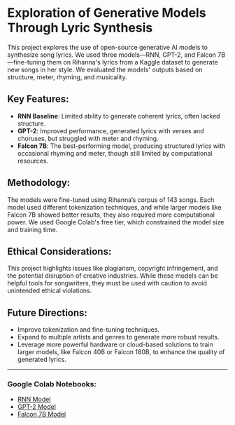 # Exploration of Generative Models Through Lyric Synthesis

This project explores the use of open-source generative AI models to synthesize song lyrics. We used three models—RNN, GPT-2, and Falcon 7B—fine-tuning them on Rihanna's lyrics from a Kaggle dataset to generate new songs in her style. We evaluated the models' outputs based on structure, meter, rhyming, and musicality.

## Key Features:
- **RNN Baseline**: Limited ability to generate coherent lyrics, often lacked structure.
- **GPT-2**: Improved performance, generated lyrics with verses and choruses, but struggled with meter and rhyming.
- **Falcon 7B**: The best-performing model, producing structured lyrics with occasional rhyming and meter, though still limited by computational resources.

## Methodology:
The models were fine-tuned using Rihanna’s corpus of 143 songs. Each model used different tokenization techniques, and while larger models like Falcon 7B showed better results, they also required more computational power. We used Google Colab's free tier, which constrained the model size and training time.

## Ethical Considerations:
This project highlights issues like plagiarism, copyright infringement, and the potential disruption of creative industries. While these models can be helpful tools for songwriters, they must be used with caution to avoid unintended ethical violations.

## Future Directions:
- Improve tokenization and fine-tuning techniques.
- Expand to multiple artists and genres to generate more robust results.
- Leverage more powerful hardware or cloud-based solutions to train larger models, like Falcon 40B or Falcon 180B, to enhance the quality of generated lyrics.

---

### Google Colab Notebooks:
- [RNN Model](https://github.com/anamika8/Exploration-of-Generative-Models-Through-Lyric-Synthesis/blob/main/RNN_baseline_final.ipynb)
- [GPT-2 Model](https://github.com/anamika8/Exploration-of-Generative-Models-Through-Lyric-Synthesis/blob/main/Fine_Tune_GPT2_HuggingFace.ipynb)
- [Falcon 7B Model](https://github.com/anamika8/Exploration-of-Generative-Models-Through-Lyric-Synthesis/blob/main/Simplified_McIntosh_Wasson_Falcon_7B_Instruct_QLoRA.ipynb)



